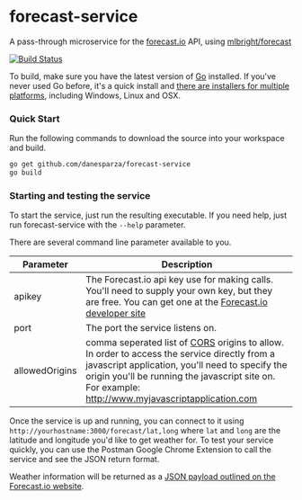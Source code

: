 # forecast-service
A pass-through microservice for the [forecast.io](http://forecast.io/) API, using [mlbright/forecast](https://github.com/mlbright/forecast)

[![Build Status](https://drone.io/github.com/danesparza/forecast-service/status.png)](https://drone.io/github.com/danesparza/forecast-service/latest)

To build, make sure you have the latest version of [Go](http://golang.org/) installed.  If you've never used Go before, it's a quick install and [there are installers for multiple platforms](http://golang.org/doc/install), including Windows, Linux and OSX.

### Quick Start

Run the following commands to download the source into your workspace and build.

```bash
go get github.com/danesparza/forecast-service
go build
```

### Starting and testing the service
To start the service, just run the resulting executable.  If you need help, just run forecast-service with the `--help` parameter.

There are several command line parameter available to you.

Parameter       | Description
----------      | -----------
apikey          | The Forecast.io api key use for making calls.  You'll need to supply your own key, but they are free.  You can get one at the [Forecast.io developer site](https://developer.forecast.io/)
port            | The port the service listens on.  
allowedOrigins  | comma seperated list of [CORS](http://en.wikipedia.org/wiki/Cross-origin_resource_sharing) origins to allow.  In order to access the service directly from a javascript application, you'll need to specify the origin you'll be running the javascript site on.  For example: http://www.myjavascriptapplication.com

Once the service is up and running, you can connect to it using
`http://yourhostname:3000/forecast/lat,long` where `lat` and `long` are the latitude and longitude you'd like to get weather for.  To test your service quickly, you can use the Postman Google Chrome Extension to call the service and see the JSON return format.

Weather information will be returned as a [JSON payload outlined on the Forecast.io website](https://developer.forecast.io/docs/v2#forecast_call).
